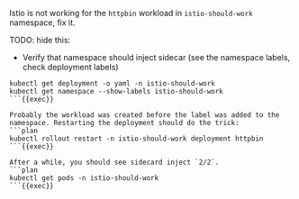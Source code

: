 Istio is not working for the `httpbin` workload in `istio-should-work` namespace, fix it.

TODO: hide this:
- Verify that namespace should inject sidecar (see the namespace labels, check deployment labels)

```plan
kubectl get deployment -o yaml -n istio-should-work
kubectl get namespace --show-labels istio-should-work
```{{exec}}

Probably the workload was created before the label was added to the namespace. Restarting the deployment should do the trick:
```plan
kubectl rollout restart -n istio-should-work deployment httpbin
```{{exec}}

After a while, you should see sidecard inject `2/2`.
```plan
kubectl get pods -n istio-should-work
```{{exec}}